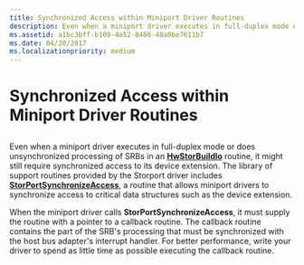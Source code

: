```yaml
---
title: Synchronized Access within Miniport Driver Routines
description: Even when a miniport driver executes in full-duplex mode or has unsynchronized processing of SRBs, it might still require synchronized access.
ms.assetid: a1bc3bff-b109-4a52-8466-48a0be7611b7
ms.date: 04/20/2017
ms.localizationpriority: medium
---
```


# Synchronized Access within Miniport Driver Routines


## <span id="ddk_synchronized_access_within_unsynchronized_miniport_driver_routines"></span><span id="DDK_SYNCHRONIZED_ACCESS_WITHIN_UNSYNCHRONIZED_MINIPORT_DRIVER_ROUTINES"></span>


Even when a miniport driver executes in full-duplex mode or does unsynchronized processing of SRBs in an [**HwStorBuildIo**](https://docs.microsoft.com/windows-hardware/drivers/ddi/storport/nc-storport-hw_buildio) routine, it might still require synchronized access to its device extension. The library of support routines provided by the Storport driver includes [**StorPortSynchronizeAccess**](https://docs.microsoft.com/windows-hardware/drivers/ddi/storport/nf-storport-storportsynchronizeaccess), a routine that allows miniport drivers to synchronize access to critical data structures such as the device extension.

When the miniport driver calls **StorPortSynchronizeAccess**, it must supply the routine with a pointer to a callback routine. The callback routine contains the part of the SRB's processing that must be synchronized with the host bus adapter's interrupt handler. For better performance, write your driver to spend as little time as possible executing the callback routine.

 

 




